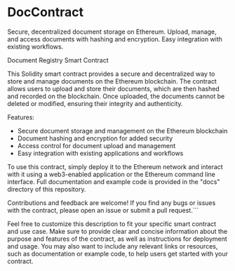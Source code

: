 # DocContract
Secure, decentralized document storage on Ethereum. Upload, manage, and access documents with hashing and encryption. Easy integration with existing workflows.  

Document Registry Smart Contract

This Solidity smart contract provides a secure and decentralized way to store and manage documents on the Ethereum blockchain. The contract allows users to upload and store their documents, which are then hashed and recorded on the blockchain. Once uploaded, the documents cannot be deleted or modified, ensuring their integrity and authenticity.

Features:
- Secure document storage and management on the Ethereum blockchain
- Document hashing and encryption for added security
- Access control for document upload and management
- Easy integration with existing applications and workflows

To use this contract, simply deploy it to the Ethereum network and interact with it using a web3-enabled application or the Ethereum command line interface. Full documentation and example code is provided in the "docs" directory of this repository.

Contributions and feedback are welcome! If you find any bugs or issues with the contract, please open an issue or submit a pull request.```

Feel free to customize this description to fit your specific smart contract and use case. Make sure to provide clear and concise information about the purpose and features of the contract, as well as instructions for deployment and usage. You may also want to include any relevant links or resources, such as documentation or example code, to help users get started with your contract.
